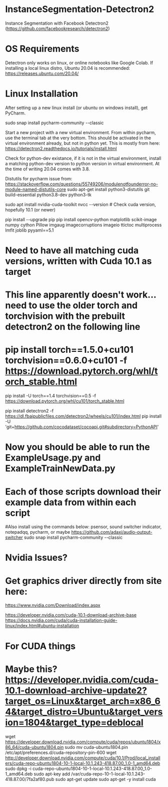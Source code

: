 # InstanceSegmentation-Detectron2
Instance Segmentation with Facebook Detectron2 (https://github.com/facebookresearch/detectron2)

# OS Requirements
Detectron only works on linux, or online notebooks like Google Colab. If installing a local linux distro, Ubuntu 20.04 is recommended: https://releases.ubuntu.com/20.04/

# Linux Installation
After setting up a new linux install (or ubuntu on windows install), get PyCharm.

sudo snap install pycharm-community --classic

Start a new project with a new virtual environment. From within pycharm, use the terminal tab at the very bottom. This should be activated in the virtual environment already, but not in python yet. This is mostly from here: https://detectron2.readthedocs.io/tutorials/install.html

Check for python-dev existance, if it is not in the virtual environment, install a matching python-dev version to python version in virtual environment. At the time of writing 20.04 comes with 3.8.

Distutils for pycharm issue from: https://stackoverflow.com/questions/55749206/modulenotfounderror-no-module-named-distutils-core
sudo apt-get install python3-distutils git build-essential python3.8-dev python3-tk

sudo apt install nvidia-cuda-toolkit
nvcc --version  # Check cuda version, hopefully 10.1 (or newer)

pip install --upgrade pip
pip install opencv-python matplotlib scikit-image numpy cython Pillow imgaug imagecorruptions imageio ttictoc multiprocess lmfit joblib pyyaml==5.1

# Need to have all matching cuda versions, written with Cuda 10.1 as target
# This line apparently doesn't work... need to use the older torch and torchvision with the prebuilt detectron2 on the following line
# pip install torch==1.5.0+cu101 torchvision==0.6.0+cu101 -f https://download.pytorch.org/whl/torch_stable.html
pip install -U torch==1.4 torchvision==0.5 -f https://download.pytorch.org/whl/cu101/torch_stable.html
	
pip install detectron2 -f https://dl.fbaipublicfiles.com/detectron2/wheels/cu101/index.html
pip install -U 'git+https://github.com/cocodataset/cocoapi.git#subdirectory=PythonAPI'

# Now you should be able to run the ExampleUsage.py and ExampleTrainNewData.py 
# Each of those scripts download their example data from within each script







#Also install using the commands below: psensor, sound switcher indicator, notepadqq, pycharm, or maybe https://github.com/adaxi/audio-output-switcher
sudo snap install pycharm-community --classic

	

# Nvidia Issues?
# Get graphics driver directly from site here: 
https://www.nvidia.com/Download/index.aspx

https://developer.nvidia.com/cuda-10.1-download-archive-base
https://docs.nvidia.com/cuda/cuda-installation-guide-linux/index.html#ubuntu-installation

# For CUDA things
# Maybe this? https://developer.nvidia.com/cuda-10.1-download-archive-update2?target_os=Linux&target_arch=x86_64&target_distro=Ubuntu&target_version=1804&target_type=deblocal
wget https://developer.download.nvidia.com/compute/cuda/repos/ubuntu1804/x86_64/cuda-ubuntu1804.pin
sudo mv cuda-ubuntu1804.pin /etc/apt/preferences.d/cuda-repository-pin-600
wget http://developer.download.nvidia.com/compute/cuda/10.1/Prod/local_installers/cuda-repo-ubuntu1804-10-1-local-10.1.243-418.87.00_1.0-1_amd64.deb
sudo dpkg -i cuda-repo-ubuntu1804-10-1-local-10.1.243-418.87.00_1.0-1_amd64.deb
sudo apt-key add /var/cuda-repo-10-1-local-10.1.243-418.87.00/7fa2af80.pub
sudo apt-get update
sudo apt-get -y install cuda
